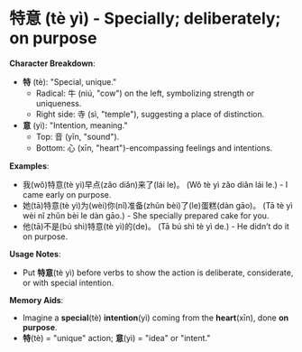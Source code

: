 # **特意 (tè yì) - Specially; deliberately; on purpose**

**Character Breakdown**:  
- **特** (tè): "Special, unique."
  - Radical: 牛 (niú, "cow") on the left, symbolizing strength or uniqueness.
  - Right side: 寺 (sì, "temple"), suggesting a place of distinction.  
- **意** (yì): "Intention, meaning."
  - Top: 音 (yīn, "sound").
  - Bottom: 心 (xīn, "heart")-encompassing feelings and intentions.

**Examples**:  
- 我(wǒ)特意(tè yì)早点(zǎo diǎn)来了(lái le)。 (Wǒ tè yì zǎo diǎn lái le.) - I came early on purpose.  
- 她(tā)特意(tè yì)为(wèi)你(nǐ)准备(zhǔn bèi)了(le)蛋糕(dàn gāo)。 (Tā tè yì wèi nǐ zhǔn bèi le dàn gāo.) - She specially prepared cake for you.  
- 他(tā)不是(bú shì)特意(tè yì)的(de)。 (Tā bú shì tè yì de.) - He didn’t do it on purpose.

**Usage Notes**:  
- Put **特意**(tè yì) before verbs to show the action is deliberate, considerate, or with special intention.

**Memory Aids**:  
- Imagine a **special**(tè) **intention**(yì) coming from the **heart**(xīn), done **on purpose**.  
- **特**(tè) = "unique" action; **意**(yì) = "idea" or "intent."